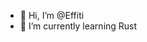- 👋 Hi, I’m @Effiti
- 🌱 I’m currently learning Rust

<!---
Effiti/Effiti is a ✨ special ✨ repository because its `README.md` (this file) appears on your GitHub profile.
You can click the Preview link to take a look at your changes.
--->
